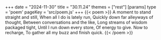 +++
date = "2024-11-30"
title = "30.11.24"
themes = ["rest"]
[params]
  type = 'poem'
  pageKey = 'src/poem.js'
+++
{{< poem >}}
A moment to stand straight and still,
When all I do is lately run,
Quickly down far alleyways of thought,
Between conversations and the like,
Long streams of wisdom packaged tight,
Until I run down every store,
Of energy to give. Now to recharge,
To gather all my buzz and finish quick.
{{< /poem >}}